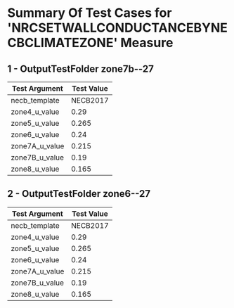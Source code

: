 # Summary Of Test Cases for 'NRCSETWALLCONDUCTANCEBYNECBCLIMATEZONE' Measure
 
## 1 - OutputTestFolder zone7b--27
| Test Argument | Test Value |
| ------------- | ---------- |
| necb_template |NECB2017 |
| zone4_u_value |0.29 |
| zone5_u_value |0.265 |
| zone6_u_value |0.24 |
| zone7A_u_value |0.215 |
| zone7B_u_value |0.19 |
| zone8_u_value |0.165 |
 
## 2 - OutputTestFolder zone6--27
| Test Argument | Test Value |
| ------------- | ---------- |
| necb_template |NECB2017 |
| zone4_u_value |0.29 |
| zone5_u_value |0.265 |
| zone6_u_value |0.24 |
| zone7A_u_value |0.215 |
| zone7B_u_value |0.19 |
| zone8_u_value |0.165 |
 

